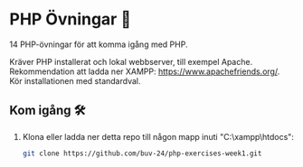# PHP Övningar 🚀

14 PHP-övningar för att komma igång med PHP.

Kräver PHP installerat och lokal webbserver, till exempel Apache.
Rekommendation att ladda ner XAMPP: https://www.apachefriends.org/. Kör installationen med standardval.

## Kom igång 🛠️
1. Klona eller ladda ner detta repo till någon mapp inuti "C:\xampp\htdocs\":
   ```bash
   git clone https://github.com/buv-24/php-exercises-week1.git
   
